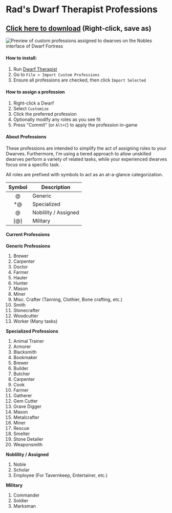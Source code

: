 # Rad's Dwarf Therapist Professions

## [Click here to download](https://raw.githubusercontent.com/RadGH/Rad-s-Dwarf-Therapist-Professions/master/custom_professions.dtp) (Right-click, save as)

![Preview of custom professions assigned to dwarves on the Nobles interface of Dwarf Fortress](https://goo.gl/Cy8t0B)

#### How to install:
1. Run [Dwarf Therapist](http://www.bay12forums.com/smf/index.php?topic=122968.0)
2. Go to `File > Import Custom Professions`
3. Ensure all professions are checked, then click `Import Selected`

#### How to assign a profession
1. Right-click a Dwarf
2. Select `Customize`
3. Click the preferred profession
4. Optionally modify any roles as you see fit
5. Press "Commit" (or `Alt+C`) to apply the profession in-game

#### About Professions

These professions are intended to simplify the act of assigning roles to your Dwarves. Furthermore, I'm using a tiered approach to allow unskilled dwarves perform a variety of related tasks, while your experienced dwarves focus one a specific task.

All roles are prefixed with symbols to act as an at-a-glance categorization.

| Symbol | Description |
|:-:|---|
| @ | Generic |
| *@ | Specialized |
| $@$ | Noblility / Assigned |
| [@] | Military |

#### Current Professions

**Generic Professions**

1. Brewer
2. Carpenter
3. Doctor
4. Farmer
5. Hauler
6. Hunter
7. Mason
8. Miner
9. Misc. Crafter (Tanning, Clothier, Bone crafting, etc.)
10. Smith
11. Stonecrafter
12. Woodcutter
13. Worker (Many tasks)

**Specialized Professions**

1. Animal Trainer
2. Armorer
3. Blacksmith
4. Bookmaker
5. Brewer
6. Builder
7. Butcher
8. Carpenter
9. Cook
10. Farmer
11. Gatherer
12. Gem Cutter
13. Grave Digger
14. Mason
15. Metalcrafter
16. Miner
17. Rescue
18. Smelter
19. Stone Detailer
20. Weaponsmith

**Noblility / Assigned**

1. Noble
2. Scholar
3. Employee (For Tavernkeep, Entertainer, etc.)

**Military**

1. Commander
2. Soldier
3. Marksman